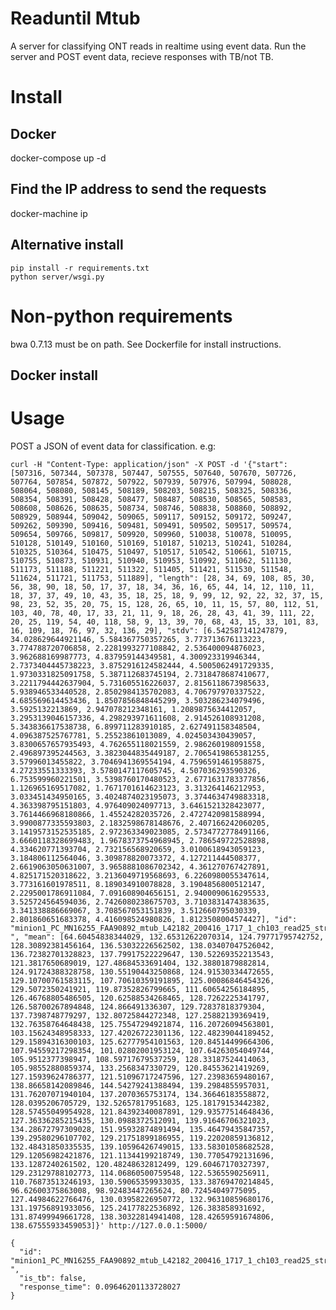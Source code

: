 # Readuntil Mtub

A server for classifying ONT reads in realtime using event data. Run the server and POST event data, recieve responses with TB/not TB. 


# Install

## Docker

   docker-compose up -d
   
   ## Find the IP address to send the requests
   docker-machine ip
   

## Alternative install

	pip install -r requirements.txt
	python server/wsgi.py

# Non-python requirements

bwa 0.7.13 must be on path. See Dockerfile for install instructions. 

## Docker install



# Usage

POST a JSON of event data for classification. e.g:


	curl -H "Content-Type: application/json" -X POST -d '{"start": [507316, 507344, 507378, 507447, 507555, 507640, 507670, 507726, 507764, 507854, 507872, 507922, 507939, 507976, 507994, 508028, 508064, 508080, 508145, 508189, 508203, 508215, 508325, 508336, 508354, 508391, 508428, 508477, 508487, 508530, 508565, 508583, 508608, 508626, 508635, 508734, 508746, 508838, 508860, 508892, 508929, 508944, 509042, 509065, 509117, 509152, 509172, 509247, 509262, 509390, 509416, 509481, 509491, 509502, 509517, 509574, 509654, 509766, 509817, 509920, 509960, 510038, 510078, 510095, 510128, 510149, 510160, 510169, 510187, 510213, 510241, 510284, 510325, 510364, 510475, 510497, 510517, 510542, 510661, 510715, 510755, 510873, 510931, 510940, 510953, 510992, 511062, 511130, 511173, 511188, 511221, 511322, 511405, 511421, 511530, 511548, 511624, 511721, 511753, 511889], "length": [28, 34, 69, 108, 85, 30, 56, 38, 90, 18, 50, 17, 37, 18, 34, 36, 16, 65, 44, 14, 12, 110, 11, 18, 37, 37, 49, 10, 43, 35, 18, 25, 18, 9, 99, 12, 92, 22, 32, 37, 15, 98, 23, 52, 35, 20, 75, 15, 128, 26, 65, 10, 11, 15, 57, 80, 112, 51, 103, 40, 78, 40, 17, 33, 21, 11, 9, 18, 26, 28, 43, 41, 39, 111, 22, 20, 25, 119, 54, 40, 118, 58, 9, 13, 39, 70, 68, 43, 15, 33, 101, 83, 16, 109, 18, 76, 97, 32, 136, 29], "stdv": [6.542587141247879, 34.028629644921146, 5.584367750357265, 3.773713676113223, 3.774788720706858, 2.2281993277108842, 2.536400094876023, 3.962688169987773, 4.837959144349581, 4.300923319946344, 2.7373404445738223, 3.8752916124582444, 4.5005062491729335, 1.9730331825091758, 5.387112683745194, 2.7318478687410677, 3.2211794442637904, 5.731605516226037, 2.8156118673985633, 5.938946533440528, 2.8502984135702083, 4.706797970337522, 4.685569614453436, 1.8507856848445299, 3.503286234079496, 3.5925132213869, 2.947078212348161, 1.2089875634412057, 3.2953139046157336, 4.298293971611608, 2.914526108931208, 5.343836617538738, 6.899711283910185, 2.627491158348504, 4.096387525767781, 5.25523861013089, 4.024503430439057, 3.8300657657935493, 4.762655118021559, 2.986260198091558, 2.496897395244563, 3.3823044835449187, 2.7065419865381255, 3.57996013455822, 3.7046941369554194, 4.7596591461958875, 4.27233551333393, 3.5780147117605745, 4.507036293590326, 6.753599960221501, 3.5398760170480523, 2.6771631783377856, 1.126965169517082, 1.7671701614623123, 3.313264146212953, 3.033451434950165, 3.4024874023195073, 3.3744634749883318, 4.363398795151803, 4.976409024097713, 3.6461521328423077, 3.7614466968180866, 1.45524282035726, 2.4727420981588994, 3.9900877335593803, 2.1832598678148676, 2.407166242060205, 3.1419573152535185, 2.972363349023085, 2.5734772778491166, 3.6660118328699483, 1.9678373754968945, 2.786549722528898, 4.334620771393704, 2.732156568920659, 3.0100618943059123, 3.184806112564046, 3.309878820073372, 4.127211444508377, 2.6619063050631007, 3.9658881086702342, 4.361270767427891, 4.825171520318622, 3.2136049719568693, 6.2260980055347614, 3.773161601978511, 8.189034910078828, 3.1904856800512147, 2.2295001786911084, 7.091608904656151, 2.9400090616295533, 3.525724564594036, 2.7426080238675703, 3.7103831474383635, 3.341338886669067, 3.708567053151839, 3.512660795030339, 2.801860651683378, 4.416098524980826, 1.8123508004574427], "id": "minion1_PC_MN16255_FAA90892_mtub_L42182_200416_1717_1_ch103_read25_strand_200_events ", "mean": [64.60454838344029, 132.65312622070314, 124.79771795742752, 128.30892381456164, 136.53032226562502, 138.03407047526042, 136.72382701328823, 137.79917522229647, 130.52269352213543, 121.3817650689019, 127.48684533691404, 132.38801879882814, 124.91724388328758, 130.55190443250868, 124.91530334472655, 129.10700761583115, 107.70610359191895, 125.00086846454326, 129.5072350241921, 119.87352826799665, 111.60654256184895, 126.46768805486505, 120.62588534268465, 128.7262225341797, 126.58700267894848, 124.866491336307, 129.72837818379304, 137.7398748779297, 132.80725844272348, 127.25882139369419, 132.76358764648438, 125.75547294921874, 116.20726094563801, 103.15624348958333, 127.42026722301136, 122.48239044189452, 129.15894316300103, 125.62777954101563, 120.84514499664306, 107.94559217298354, 101.02802001953124, 107.64263054049744, 105.9512377398947, 108.59717679537259, 128.33187524414063, 105.98552880859374, 133.2568347330729, 120.84553621419269, 127.15939624786377, 121.51096717247596, 127.23983659480167, 138.86658142089846, 144.54279241388494, 139.2984855957031, 131.76207071940104, 137.2070365753174, 134.36646183558872, 128.0395206705729, 132.52657817951683, 125.18179153442382, 128.57455049954928, 121.84392340087891, 129.93577514648436, 127.36336285215435, 130.0988372512091, 139.91646706321023, 134.28672797309028, 151.95932874891494, 135.46479435847357, 139.29580296107702, 129.21751899186955, 119.22020859136812, 132.48431850335535, 139.10596426749015, 133.58301058682528, 129.12056982421876, 121.11344199218749, 130.77054792131696, 133.1287240261502, 120.48248632812499, 129.60467170327397, 129.23129788102773, 114.06860500759548, 122.5365590256911, 110.76873513246193, 130.59065359933035, 133.38769470214845, 96.62600375863008, 98.92483447265624, 80.72454049775095, 127.44984622766476, 130.03958226950772, 132.96310859680176, 131.19756891933056, 125.24177822536892, 126.383858931692, 131.87499949661728, 138.30322814941408, 128.42659591674806, 138.67555933459053]}' http://127.0.0.1:5000/

	{
	  "id": "minion1_PC_MN16255_FAA90892_mtub_L42182_200416_1717_1_ch103_read25_strand_200_events ",
	  "is_tb": false,
	  "response_time": 0.09646201133728027
	}